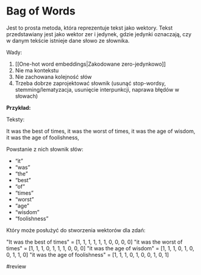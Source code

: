# Bag of Words

Jest to prosta metoda, która reprezentuje tekst jako wektory. Tekst przedstawiany jest jako wektor zer i jedynek, gdzie jedynki oznaczają, czy w danym tekście istnieje dane słowo ze słownika.

Wady:
1. [[One-hot word embeddings|Zakodowane zero-jedynkowo]]
2. Nie ma kontekstu
3. Nie zachowana kolejność słów
4. Trzeba dobrze zaprojektować słownik (usunąć stop-wordsy, stemming/lematyzacja, usunięcie interpunkcji, naprawa błędów w słowach)

**Przykład:**

Teksty:

It was the best of times,
it was the worst of times,
it was the age of wisdom,
it was the age of foolishness,

Powstanie z nich słownik słów:

- “it”
- “was”
- “the”
- “best”
- “of”
- “times”
- “worst”
- “age”
- “wisdom”
- “foolishness”

Który może posłużyć do stworzenia wektorów dla zdań:

"It was the best of times" = [1, 1, 1, 1, 1, 1, 0, 0, 0, 0]
"it was the worst of times" = [1, 1, 1, 0, 1, 1, 1, 0, 0, 0]
"it was the age of wisdom" = [1, 1, 1, 0, 1, 0, 0, 1, 1, 0]
"it was the age of foolishness" = [1, 1, 1, 0, 1, 0, 0, 1, 0, 1]


#review